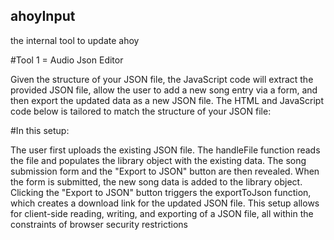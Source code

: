 ## ahoyInput
the internal tool to update ahoy

#Tool 1 = Audio Json Editor

Given the structure of your JSON file, the JavaScript code will extract the provided JSON file, allow the user to add a new song entry via a form, and then export the updated data as a new JSON file. The HTML and JavaScript code below is tailored to match the structure of your JSON file:

#In this setup:

The user first uploads the existing JSON file.
The handleFile function reads the file and populates the library object with the existing data.
The song submission form and the "Export to JSON" button are then revealed.
When the form is submitted, the new song data is added to the library object.
Clicking the "Export to JSON" button triggers the exportToJson function, which creates a download link for the updated JSON file.
This setup allows for client-side reading, writing, and exporting of a JSON file, all within the constraints of browser security restrictions

